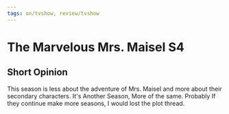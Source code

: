 ```yaml
---
tags: on/tvshow, review/tvshow
---
```

# The Marvelous Mrs. Maisel S4

## Short Opinion

This season is less about the adventure of Mrs. Maisel and more about their secondary characters.  It's Another Season, More of the same.
Probably If they continue make more seasons, I would lost the plot thread.
